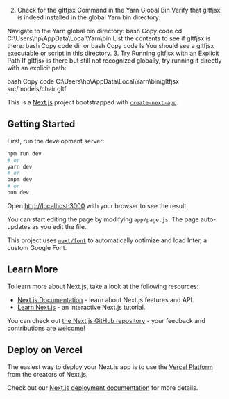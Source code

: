 2. Check for the gltfjsx Command in the Yarn Global Bin
Verify that gltfjsx is indeed installed in the global Yarn bin directory:

Navigate to the Yarn global bin directory:
bash
Copy code
cd C:\Users\hp\AppData\Local\Yarn\bin
List the contents to see if gltfjsx is there:
bash
Copy code
dir
or
bash
Copy code
ls
You should see a gltfjsx executable or script in this directory.
3. Try Running gltfjsx with an Explicit Path
If gltfjsx is there but still not recognized globally, try running it directly with an explicit path:

bash
Copy code
C:\Users\hp\AppData\Local\Yarn\bin\gltfjsx src/models/chair.gltf



























This is a [Next.js](https://nextjs.org/) project bootstrapped with [`create-next-app`](https://github.com/vercel/next.js/tree/canary/packages/create-next-app).

## Getting Started

First, run the development server:

```bash
npm run dev
# or
yarn dev
# or
pnpm dev
# or
bun dev
```

Open [http://localhost:3000](http://localhost:3000) with your browser to see the result.

You can start editing the page by modifying `app/page.js`. The page auto-updates as you edit the file.

This project uses [`next/font`](https://nextjs.org/docs/basic-features/font-optimization) to automatically optimize and load Inter, a custom Google Font.

## Learn More

To learn more about Next.js, take a look at the following resources:

- [Next.js Documentation](https://nextjs.org/docs) - learn about Next.js features and API.
- [Learn Next.js](https://nextjs.org/learn) - an interactive Next.js tutorial.

You can check out [the Next.js GitHub repository](https://github.com/vercel/next.js/) - your feedback and contributions are welcome!

## Deploy on Vercel

The easiest way to deploy your Next.js app is to use the [Vercel Platform](https://vercel.com/new?utm_medium=default-template&filter=next.js&utm_source=create-next-app&utm_campaign=create-next-app-readme) from the creators of Next.js.

Check out our [Next.js deployment documentation](https://nextjs.org/docs/deployment) for more details.
